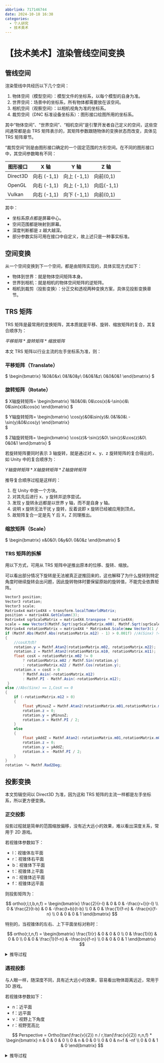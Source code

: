 ```yaml
---
abbrlink: 717146744
date: 2024-10-18 16:38
categories:
  - 个人研究
  - 技术美术
---
```


# 【技术美术】渲染管线空间变换

## 管线空间

渲染管线中共经历以下几个空间：

1. 物体空间（模型空间）：模型文件的坐标系，以每个模型的自身为准。
2. 世界空间：场景中的坐标系，所有物体都需要放在该空间。
3. 相机空间（观察空间）：以相机视角为准的坐标系。
4. 裁剪空间（DNC 标准设备坐标系）：图形接口绘图所用的坐标系。

其中“物体空间”、“世界空间”、“相机空间”是引擎开发者自己定义的空间，这些空间通常都是由 TRS 矩阵表示的，其矩阵参数跟随物体的变换状态而改变，具体见 TRS 矩阵章节。

“裁剪空间”则是由图形接口确定的一个固定范围的方形空间。在不同的图形接口中，其空间参数略有不同：

| 图形接口 | X 轴        | Y 轴        | Z 轴       |
| -------- | ----------- | ----------- | ---------- |
| Direct3D | 向右 (-1,1) | 向上 (-1,1) | 向前(0,1)  |
| OpenGL   | 向右 (-1,1) | 向上 (-1,1) | 向后(-1,1) |
| Vulkan   | 向右 (-1,1) | 向下 (-1,1) | 向前(0,1)  |

其中：

- 坐标系原点都是屏幕中心。
- 空间范围都是映射到屏幕。
- 深度判断都是 z 越大越深。
- 部分参数实际可用在接口中自定义，故上述只是一种事实标准。

## 空间变换

从一个空间变换到下一个空间，都是由矩阵实现的，具体实现方式如下：

- 物体到世界：就是物体空间矩阵本身。
- 世界到相机：就是相机的物体空间矩阵的逆矩阵。
- 相机到裁剪（投影变换）：分正交和透视两种变换方案，具体见投影变换章节。

## TRS 矩阵

TRS 矩阵是最常用的变换矩阵，其本质就是平移、旋转、缩放矩阵的复合，其复合顺序为：

$平移矩阵 * 旋转矩阵 * 缩放矩阵$

本文 TRS 矩阵以行业主流的左手坐标系为准，则：

### 平移矩阵（Translate）

$
\begin{bmatrix}
1&0&0&x\\
0&1&0&y\\
0&0&1&z\\
0&0&0&1
\end{bmatrix}
$

### 旋转矩阵（Rotate）

$
X轴旋转矩阵=
\begin{bmatrix}
1&0&0&\\
0&\cos(x)&-\sin(x)&\\
0&\sin(x)&\cos(x)
\end{bmatrix}
$

$
Y轴旋转矩阵=
\begin{bmatrix}
\cos(y)&0&\sin(y)&\\
0&1&0&\\
-\sin(y)&0&\cos(y)
\end{bmatrix}  
$

$
Z轴旋转矩阵=
\begin{bmatrix}
\cos(z)&-\sin(z)&0\\
\sin(z)&\cos(z)&0\\
0&0&1
\end{bmatrix}
$

若旋转矩阵要同时表示 3 轴旋转，就是通过对 x、y、z 旋转矩阵的复合得出的，如 Unity 中的复合顺序为：

$Y 轴旋转矩阵 * X 轴旋转矩阵 * Z 轴旋转矩阵$

推导复合顺序过程是这样的：

1. 在 Unity 中放一个方块。
2. 对其先后进行 x、y 旋转并逆序尝试。
3. 发现 y 旋转永远都是以世界 y 轴，而不是自身 y 轴。
4. 说明 x 旋转无法干扰 y 旋转，反着说即 x 旋转已经被应用到顶点。
5. 故矩阵复合一定是先 Y 后 X，Z 同理推出。

### 缩放矩阵（Scale）

$
\begin{bmatrix}
x&0&0\\
0&y&0\\
0&0&z
\end{bmatrix}
$

### TRS 矩阵的拆解

用以下方式，可用从 TRS 矩阵中逆推出原本的位移、旋转、缩放。

可以看出部分情况下旋转是无法被真正逆推回来的，这也解释了为什么旋转到特定角度时继续旋转会出问题，因此旋转物体时要保留原始的旋转值，不能完全依靠矩阵。

```csharp
Vector3 position;
Vector3 rotation;
Vector3 scale;
Matrix4x4 matrix4X4 = transform.localToWorldMatrix;
position = matrix4X4.GetColumn(3);
Matrix4x4 sqrScaleMatrix = matrix4X4.transpose * matrix4X4;
scale = new Vector3(Mathf.Sqrt(sqrScaleMatrix.m00), Mathf.Sqrt(sqrScaleMatrix.m11), Mathf.Sqrt(sqrScaleMatrix.m22));
Matrix4x4 rotationMatrix = matrix4X4 * Matrix4x4.Scale(new Vector3(1 / scale.x, 1 / scale.y, 1 / scale.z));
if (Mathf.Abs(Mathf.Abs(rotationMatrix.m12) - 1) > 0.001f) //A(Sinx) != 1,CosX != 0
{
    //cosX为负?
    rotation.y = Mathf.Atan2(rotationMatrix.m02, rotationMatrix.m22);
    rotation.z = Mathf.Atan2(rotationMatrix.m10, rotationMatrix.m11);
    float cosX = rotationMatrix.m02 != 0
        ? rotationMatrix.m02 / Mathf.Sin(rotation.y)
        : rotationMatrix.m22 / Mathf.Cos(rotation.y);
    rotation.x = cosX > 0
        ? Mathf.Asin(-rotationMatrix.m12)
        : Mathf.PI - Mathf.Asin(-rotationMatrix.m12);
 }
else //Abs(Sinx) == 1,CosX == 0
{
    if (-rotationMatrix.m12 > 0)
    {
        float yMinusZ = Mathf.Atan2(rotationMatrix.m01,rotationMatrix.m00);
        rotation.z = 0;
        rotation.y = yMinusZ;
        rotation.x = Mathf.PI / 2;
    }
    else
    {
        float yAddZ = Mathf.Atan2(-rotationMatrix.m01,rotationMatrix.m00);
        rotation.z = 0;
        rotation.y = yAddZ;
        rotation.x = -Mathf.PI / 2;
    }
}
rotation *= Mathf.Rad2Deg;
```

## 投影变换

本文剪辑空间以 Direct3D 为准，因为这和 TRS 矩阵的主流一样都是左手坐标系，所以更方便变换。

### 正交投影

投影过程就是简单的范围缩放偏移，没有近大远小的效果，难以看出深度关系，常用于 2D 游戏。

若视锥体参数如下：

- l：视锥体左平面
- r：视锥体右平面
- b：视锥体下平面
- t：视锥体上平面
- n：视锥体近平面
- f：视锥体远平面

则投影矩阵为：

$$
ortho(r,l,t,b,n,f) =
\begin{bmatrix}
\frac{2}{r-l} & 0 & 0 & -\frac{r+l}{r-l} \\
0 & \frac{2}{t-b} & 0 & -\frac{t+b}{t-b} \\
0 & 0 & \frac{1}{f-n} & -\frac{n}{f-n} \\
0 & 0 & 0 & 1
\end{bmatrix}
$$

特别的，当视锥体的左右、上下平面坐标对称时：

$$
ortho(r,t,n,f) =
\begin{bmatrix}
\frac{1}{r} & 0 & 0 & 0 \\
0 & \frac{1}{t} & 0 & 0 \\
0 & 0 & \frac{1}{f-n} & -\frac{n}{f-n} \\
0 & 0 & 0 & 1
\end{bmatrix}
$$

<details>
<summary>推导过程</summary>

https://zhuanlan.zhihu.com/p/474879818

正交投影中从相机空间转换到裁剪空间，是一个方形空间到另一个方形空间的转换，所以只需分别考虑三个轴的各自变化就行，若根据直线实现映射，可构成以下公式：

$
\begin{aligned}
X_n &= k_1 X_e + b_1 \\
Y_n &= k_2 Y_e + b_2 \\
Z_n &= k_3 Z_e + b_3 \\
\end{aligned}
$

其中 n 下标表示转换后的剪辑空间坐标，e 表示原本的视图空间坐标。

当有以下参数：

- l：视锥体左平面
- r：视锥体右平面
- b：视锥体下平面
- t：视锥体上平面
- n：视锥体近平面
- f：视锥体远平面

映射效果如下（要注意图片使用的是 OpenGL 剪辑空间， Direct3D 的 Z 的计算与其不同）：

![img](https://pic2.zhimg.com/80/v2-216cf55e77970579f53b9721ed61ef7f_720w.webp)

带入参数计算后即可推出：

$
\begin{aligned}
k_1 &= \frac{1-(-1)}{r-l} \\
b_1 &= X_n - k_1 X_e  \\
&= 1 - \frac{1-(-1)}{r-l} *r \\ 
&= \frac{r-l}{r-l} - \frac{2r}{r-l} \\
&= -\frac{r+l}{r-l}
\end{aligned} 
$

$
\begin{aligned}
k_2 &= \frac{1-(-1)}{t-b} \\
b_2 &= Y_n - k_2 Y_e \\
&= 1 - \frac{1-(-1)}{t-b} * t \\
&= \frac{t-b}{t-b} - \frac{2t}{t-b} \\
&= -\frac{t+b}{t-b}
\end{aligned}
$

$
\begin{aligned}
k_3 &= \frac{1-0}{f-n} \\
b_3 &= Z_n - k_3 Z_e \\
&= 1 - \frac{1-0}{f-n} * f \\
&= \frac{f-n}{f-n} - \frac{f}{f-n} \\
&= -\frac{n}{f-n}
\end{aligned}
$

再将这种映射方法套用到矩阵即可得到

$
ortho =
\begin{bmatrix}
\frac{1-(-1)}{r-l} & 0 & 0 & -\frac{r+l}{r-l} \\
0 & \frac{1-(-1)}{t-b} & 0 & -\frac{t+b}{t-b} \\
0 & 0 & \frac{1-0}{f-n} & -\frac{n}{f-n} \\
0 & 0 & 0 & 1
\end{bmatrix}
$

</details>

### 透视投影

与人眼一样，随深度不同，具有近大远小的效果，容易看出物体距离远近，常用于 3D 游戏。

若视锥体参数如下：

- n：近平面
- f：远平面
- v：视野上下角度
- r：视野宽高比

$$
Perspective = Ortho(\tan(\frac{v}{2}) n / r,\tan(\frac{v}{2}) n,n,f) * \begin{bmatrix}
n & 0 & 0 & 0 \\
0 & n & 0 & 0 \\
0 & 0 & n+f & -nf \\
0 & 0 & 1 & 0
\end{bmatrix}
$$

<details>
<summary>推导过程</summary>

1. **问题分析**

   透视投影的空间是一个四棱台，将其变换到剪辑空间的步骤可以拆成两步：

   1. 将四棱台缩放为长方体，实现近大远小。
   2. 将长方体缩放到剪辑空间，等同于正交投影。

   由于正交投影已推导，故现在只需要求出将四棱台缩放为长方体的方法就行。

2. **公式推导**

   https://www.zhyingkun.com/perspective/perspective/

   ![img](https://images2015.cnblogs.com/blog/1085776/201702/1085776-20170204162101745-714402820.jpg)

   由于缩放为长方体，故对于处在视锥线上的点，缩放后应与在近平面的 x，y 坐标一致。以上图为例，应有：

   $f(y) = y_s$

   根据相似三角形原理，可得：

   $
   \begin{aligned}
   \frac{y_s}{d} &= \frac{y}{z} \\
   y_s &= \frac{yd}{z} 
   \end{aligned}
   $

   由于 d 就是近平面距离，若近平面距离为 n，则：

   $
   \begin{aligned}
   f(y) &= \frac{yn}{z} {（前面说过 y_s=f(y)）}\\
   f(x) &= \frac{xn}{z} \text{（x、y缩放一致）}
   \end{aligned}
   $

3. **矩阵推导**

   现在要将该公式反应在矩阵变换上：

   - 对于 n，这是一个定值，直接利用缩放矩阵的原理就可以实现。
   - 对于 z，这是一个变量，肯定无法直接写在矩阵中，但可以借助其次坐标 w 归一化的特性，将向量的 w （位置在 m43）设为 z 即可。

   于是便可得出初步矩阵：

   $
   \begin{bmatrix}
   n & 0 & 0 & 0 \\
   0 & n & 0 & 0 \\
   ? & ? & ? & ? \\
   0 & 0 & 1 & 0
   \end{bmatrix}
   $

   其中 z 的系数都被标记为？，因为 z 也会受 w 归一的影响，而我们实际需要 z 保持不变，故需要对这些能对 z 产生作用的系数进行推导，以确保最终计算出的向量归一化前的 z 分量为$z^2$。

   由于前两个系数（m31,m32）是与 x,y 相乘，我们不需要所以始终为 0，又因为输入向量的 w 分量默认为 1，此时当剩余的两个系数（m33,m34）分别为 A,B 时，可将问题写成以下公式：

   $
   Az + B = z^2
   $

   带入 n（近平面 z），f （远平面 z）两个已知实例：

   $
   \begin{aligned}
   An + B &= n^2 \\
   Af + B &= f^2 \\
   \end{aligned}
   $

   利用消元法可得出：

   $
   \begin{aligned}
   A(n-f) &=n^2-f^2 \\
   A &= \frac{(n+f)(n-f)}{n-f}\\
   A &= n+f \\
   \end{aligned}
   $

   $
   \begin{aligned}
   (n+f)n + B &= n^2 \\
   B &= n^2 - (n^2 + fn) \\
   B &= -nf
   \end{aligned}
   $

   于是最终矩阵可得出为：

   $
   \begin{bmatrix}
   n & 0 & 0 & 0 \\
   0 & n & 0 & 0 \\
   0 & 0 & n+f & -nf \\
   0 & 0 & 1 & 0
   \end{bmatrix}
   $

</details>
